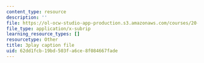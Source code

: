 ```yaml
---
content_type: resource
description: ''
file: https://ol-ocw-studio-app-production.s3.amazonaws.com/courses/20-219-becoming-the-next-bill-nye-writing-and-hosting-the-educational-show-january-iap-2015/62dd1fcb19bd503fa6ce8f084667fade_VBgVRviSKek.srt
file_type: application/x-subrip
learning_resource_types: []
resourcetype: Other
title: 3play caption file
uid: 62dd1fcb-19bd-503f-a6ce-8f084667fade
---
```

